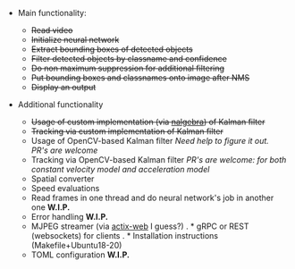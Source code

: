 * Main functionality:
    * ~~Read video~~
    * ~~Initialize neural network~~
    * ~~Extract bounding boxes of detected objects~~
    * ~~Filter detected objects by classname and confidence~~
    * ~~Do non maximum suppression for additional filtering~~
    * ~~Put bounding boxes and classnames onto image after NMS~~
    * ~~Display an output~~

* Additional functionality
    * ~~Usage of custom implementation (via [nalgebra](https://github.com/dimforge/nalgebra)) of Kalman filter~~
    * ~~Tracking via custom implementation of Kalman filter~~
    * Usage of OpenCV-based Kalman filter *Need help to figure it out. PR's are welcome* 
    * Tracking via OpenCV-based Kalman filter *PR's are welcome: for both constant velocity model and acceleration model*
    * Spatial converter
    * Speed evaluations
    * Read frames in one thread and do neural network's job in another one __W.I.P.__
    * Error handling __W.I.P.__
    * MJPEG streamer (via [actix-web](https://github.com/actix/actix-web#actix-web) I guess?)
.   * gRPC or REST (websockets) for clients
.   * Installation instructions (Makefile+Ubuntu18-20)
    * TOML configuration __W.I.P.__
